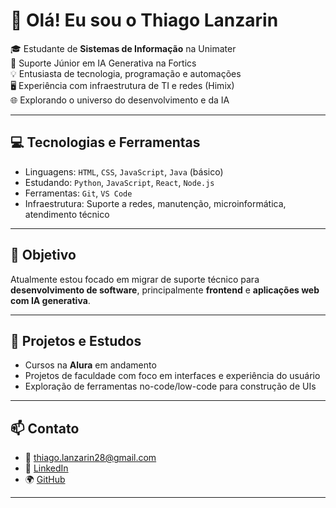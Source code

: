 # 👋 Olá! Eu sou o Thiago Lanzarin

🎓 Estudante de **Sistemas de Informação** na Unimater  
💼 Suporte Júnior em IA Generativa na Fortics  
💡 Entusiasta de tecnologia, programação e automações  
🖥️ Experiência com infraestrutura de TI e redes (Himix)  
🌐 Explorando o universo do desenvolvimento e da IA  

---

## 💻 Tecnologias e Ferramentas

- Linguagens: `HTML`, `CSS`, `JavaScript`, `Java` (básico)
- Estudando: `Python`, `JavaScript`, `React`, `Node.js`
- Ferramentas: `Git`, `VS Code`
- Infraestrutura: Suporte a redes, manutenção, microinformática, atendimento técnico

---

## 🎯 Objetivo

Atualmente estou focado em migrar de suporte técnico para **desenvolvimento de software**, principalmente **frontend** e **aplicações web com IA generativa**.

---

## 🚀 Projetos e Estudos

- Cursos na **Alura** em andamento  
- Projetos de faculdade com foco em interfaces e experiência do usuário  
- Exploração de ferramentas no-code/low-code para construção de UIs  

---

## 📫 Contato

- 📧 thiago.lanzarin28@gmail.com  
- 💼 [LinkedIn](https://www.linkedin.com/in/thiago-lanzarin-630512284)  
- 🌍 [GitHub](https://github.com/ThiagoLanzarin/ThiagoLanzarin)

---

